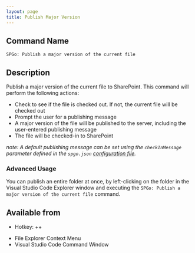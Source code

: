 ```yaml
---
layout: page
title: Publish Major Version
---
```


## Command Name
`SPGo: Publish a major version of the current file`

## Description
Publish a major version of the current file to SharePoint. This command will perform the following actions:
- Check to see if the file is checked out. If not, the current file will be checked out
- Prompt the user for a publishing message
- A major version of the file will be published to the server, including the user-entered publishing message
- The file will be checked-in to SharePoint

_note: A default publishing message can be set using the `checkInMessage` parameter defined in the `spgo.json` [configuration file](/spgo/general/config-options)._

### Advanced Usage
You can publish an entire folder at once, by left-clicking on the folder in the Visual Studio Code Explorer window and executing the `SPGo: Publish a major version of the current file` command.

## Available from
* Hotkey: <alt>+<shift>+<p>
* File Explorer Context Menu
* Visual Studio Code Command Window